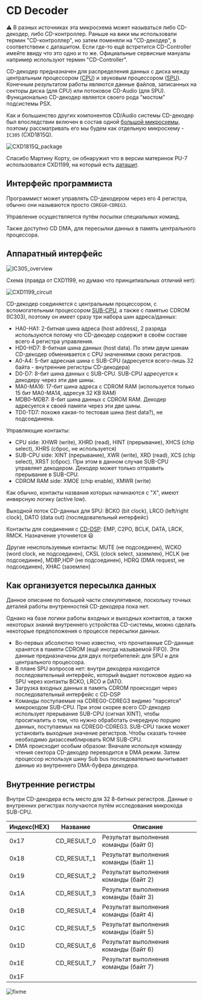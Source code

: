 # CD Decoder

:warning: В разных источниках эта микросхема может называться либо CD-декодер, либо CD-контроллер. Раньше на вики мы использовали термин "CD-контроллер", но затем поменяли на "CD-декодер", в соответствеии с даташитом. Если где-то ещё встретится CD-Controller имейте ввиду что это одно и то же. Официальные сервисные мануалы например используют термин "CD-Controller".

CD-декодер предназначен для распределения данных с диска между центральным процессором ([CPU](cpu.md)) и звуковым процессором ([SPU](spu.md)). Конечным результатом работы являются данные файлов, записанных на секторы диска (для CPU) или потоковое CD-Audio (для SPU). Функционально CD-декодер является своего рода "мостом" подсистемы PSX.

Как и большинство других компонентов CD/Audio системы CD-декодер был впоследствии включен в состав одной [большой микросхемы](subic.md), поэтому рассматривать его мы будем как отдельную микросхему - `IC305` (CXD1815Q).

![CXD1815Q_package](/wiki/imgstore/CXD1815Q_package.jpg)

Спасибо Мартину Корту, он обнаружил что в версии материнок PU-7 использовался CXD1199, на который есть [даташит](/docs/CXD1199.pdf).

## Интерфейс программиста

Программист может управлять CD-декодером через его 4 регистра, обычно они называются просто `CDREG0`-`CDREG3`.

Управление осуществляется путём посылки специальных команд.

Также доступно CD DMA, для пересылки данных в память центрального процессора.

## Аппаратный интерфейс

![IC305_overview](/wiki/imgstore/IC305_overview.jpg)

Схема (правда от CXD1199, но думаю что принципиальных отличий нет):

![CXD1199_circuit](/wiki/imgstore/CXD1199_circuit.jpg)

CD-декодер соединяется с центральным процессором, с вспомогательным процессором [SUB-CPU](subcpu.md), а также с памятью CDROM (IC303), поэтому он имеет сразу три набора шин адреса/данных:

- HA0-HA1: 2-битная шина адреса (host address), 2 разряда используются потому что CD-декодер содержит в своём составе всего 4 регистра управления.
- HD0-HD7: 8-битная шина данных (host data). По этим двум шинам CD-декодер обменивается с CPU значениями своих регистров.
- A0-A4: 5-бит адресная шина с SUB-CPU (адресуется всего-лишь 32 байта - внутренние регистры CD-декодера)
- D0-D7: 8-бит шина данных с SUB-CPU. SUB-CPU адресуется к декодеру через эти две шины.
- MA0-MA16: 17-бит шина адреса с CDROM RAM (используется только 15 бит MA0-MA14, адресуя 32 KB RAM)
- MDB0-MDB7: 8-бит шина данных с CDROM RAM. Декодер адресуется к своей памяти через эти две шины.
- TD0-TD7: похоже какая-то тестовая шина (test data?), не подсоединена.

Управляющие контакты:

- CPU side: XHWR (write), XHRD (read), HINT (прерывание), XHCS (chip select), XHRS (сброс, не используется)
- SUB-CPU side: XINT (прерывание), XWR (write), XRD (read), XCS (chip select), XRST (сброс). При этом в данном случае SUB-CPU управляет декодером. Декодер может только отправить прерывание в SUB-CPU.
- CDROM RAM side: XMOE (chip enable), XMWR (write)

Как обычно, контакты названия которых начинаются с "X", имеют инверсную логику (active low).

Выходной поток CD-данных для SPU: BCKO (bit clock), LRCO (left/right clock), DATO (data out) (последовательный интерфейс)

Контакты для соединения с [CD-DSP](cddsp.md): EMP, C2PO, BCLK, DATA, LRCK, RMCK. Назначение уточняется :smiley:

Другие неиспользуемые контакты: MUTE (не подсоединен), WCKO (word clock, не подсоединен), CKSL (clock select, заземлен), HCLK (не подсоединен), MDBP,HDP (не подсоединен), HDRQ (DMA request, не подсоединен), XHAC (заземлен)

## Как организуется пересылка данных

Данное описание по большей части спекулятивное, поскольку точных деталей работы внутренностей CD-декодера пока нет.

Однако на базе логики работы входных и выходных контактов, а также некоторых знаний внутреннего устройства CD-системы, можно сделать некоторые предположения о процессе пересылки данных.

- Во-первых абсолютно точно известно, что прочитанные CD-данные хранятся в памяти CDROM (ещё иногда называемой FIFO). Эти данные предназначены для двух потребителей: для SPU и для центрального процессора.
- В плане SPU вопросов нет: внутри декодера находится последовательный интерфейс, который выдает потоковое аудио на SPU через контакты BCKO, LRCO и DATO.
- Загрузка входных данных в память CDROM происходит через последовательный интерфейс с CD-DSP
- Команды поступаемые на CDREG0-CDREG3 видимо "парсятся" микрокодом SUB-CPU. При этом скорее всего CD-декодер использует прерывание SUB-CPU (сигнал XINT), чтобы просигналить о том, что нужно обработать очередную порцию данных, поступаемых на CDREG0-CDREG3. SUB-CPU также может установить выходные значение регистров. Чтобы сказать точнее необходимо дизассемблировать ROM SUB-CPU.
- DMA происходит особым образом: Вначале используя команду чтения сектора CD-декодер переводится в DMA режим. Затем процессор используя шину Sub bus последовательно вычитывает данные из внутреннего DMA-буфера декодера.

## Внутренние регистры

Внутри CD-декодера есть место для 32 8-битных регистров. Данные о внутренних регистрах получаются путём исследования микрокода SUB-CPU.

|Индекс(HEX)|Название|Описание|
|---|---|---|
|0x17|CD_RESULT_0|Результат выполнения команды (байт 0)|
|0x18|CD_RESULT_1|Результат выполнения команды (байт 1)|
|0x19|CD_RESULT_2|Результат выполнения команды (байт 2)|
|0x1A|CD_RESULT_3|Результат выполнения команды (байт 3)|
|0x1B|CD_RESULT_4|Результат выполнения команды (байт 4)|
|0x1C|CD_RESULT_5|Результат выполнения команды (байт 5)|
|0x1D|CD_RESULT_6|Результат выполнения команды (байт 6)|
|0x1E|CD_RESULT_7|Результат выполнения команды (байт 7)|
|0x1F|||

![fixme](/wiki/imgstore/fixme.gif)
